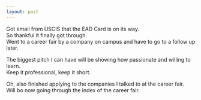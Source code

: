 ```yaml
---
layout: post
---
```


Got email from USCIS that the EAD Card is on its way.  
So thankful it finally got through.  
Went to a career fair by a company on campus and have to go to a follow up later.  
  

The biggest pitch I can have will be showing how passionate and willing to learn.  
Keep it professional, keep it short.  

Oh, also finished applying to the companies I talked to at the career fair.  
Will bo now going through the index of the career fair.